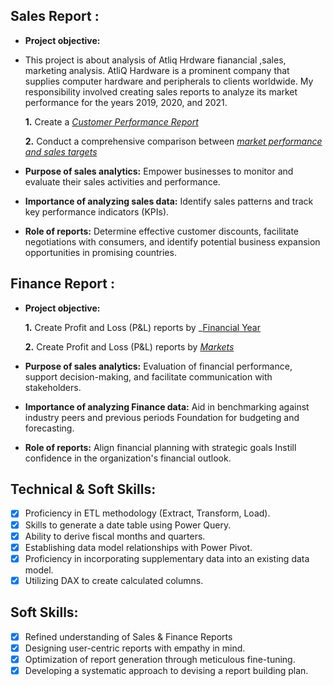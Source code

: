 ## Sales Report :


- **Project objective:**
- This project is about analysis of Atliq Hrdware fianancial ,sales, marketing analysis. AtliQ Hardware is a prominent company that supplies computer hardware and peripherals to clients worldwide. My responsibility involved creating sales reports to analyze its market performance for the years 2019, 2020, and 2021. 

    **1.** Create a _[Customer Performance Report](https://github.com/Varun1298/Excel_Sales_Analytics/blob/main/Customer%20Performance%20Report.pdf)_ 

    **2.** Conduct a comprehensive comparison between _[market performance and sales targets](https://github.com/Varun1298/Excel_Sales_Analytics/blob/main/Market%20Performance%20vs%20Target%20Report.pdf)_

- **Purpose of sales analytics:** Empower businesses to monitor and evaluate their sales activities and performance.

- **Importance of analyzing sales data:** Identify sales patterns and track key performance indicators (KPIs).

- **Role of reports:** Determine effective customer discounts, facilitate negotiations with consumers, and identify potential business expansion opportunities in promising countries.


## Finance Report :

- **Project objective:** 

    **1.** Create Profit and Loss (P&L) reports by _[Financial Year](https://github.com/Varun1298/Excel_Sales_Analytics/blob/main/P%26L%20Statement%20by%20Fiscal%20Year.pdf)

   **2.** Create Profit and Loss (P&L) reports by _[Markets](https://github.com/Varun1298/Excel_Sales_Analytics/blob/main/P%26L%20Statement%20by%20Markets.pdf)_

- **Purpose of sales analytics:** Evaluation of financial performance, support decision-making, and facilitate communication with stakeholders.

- **Importance of analyzing Finance data:** Aid in benchmarking against industry peers and previous periods Foundation for budgeting and forecasting.

- **Role of reports:** Align financial planning with strategic goals Instill confidence in the organization's financial outlook.


## Technical & Soft Skills:
- [x]	Proficiency in ETL methodology (Extract, Transform, Load).
- [x]	Skills to generate a date table using Power Query.
- [x]	Ability to derive fiscal months and quarters.
- [x]	Establishing data model relationships with Power Pivot.
- [x]	Proficiency in incorporating supplementary data into an existing data model.
- [x]	Utilizing DAX to create calculated columns.

## Soft Skills:
- [x]	Refined understanding of Sales & Finance Reports
- [x]	Designing user-centric reports with empathy in mind.
- [x]	Optimization of report generation through meticulous fine-tuning.
- [x]	Developing a systematic approach to devising a report building plan.

